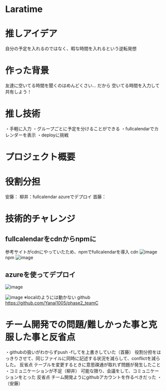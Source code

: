 # Laratime
# 推しアイデア
自分の予定を入れるのではなく、暇な時間を入れるという逆転発想
# 作った背景
友達に空いてる時間を聞くのはめんどくさい...
だから
空いてる時間を入力して共有しよう！

# 推し技術
・手軽に入力
・グループごとに予定を分けることができる
・fullcalendarでカレンダーを表示
・deployに挑戦

# プロジェクト概要


# 役割分担
安藤：
柳井：fullcalendar azureでデプロイ
首藤：
# 技術的チャレンジ

## fullcalendarをcdnからnpmに
参考サイトがcdnにやっていたため、npmでfullcalendarを導入
cdn
![image](https://ptera-publish.topaz.dev/project/01GG1494548DZEZ8N49W7G543T.png)
npm
![image](https://ptera-publish.topaz.dev/project/01GG124EZ7CAM187D9BPRWQENX.png)
## azureを使ってデプロイ
![image](https://ptera-publish.topaz.dev/project/01GG122DR22Z95TTQ94PPYBXT3.png)


![image](https://ptera-publish.topaz.dev/project/01GG124EZ7CAM187D9BPRWQENX.png)
※localのようには動かない
github
https://github.com/Yanai1005/phase2_teamC

# チーム開発での問題/難しかった事と克服した事と反省点

・githubの扱いがわからずpush -fしてを上書きしていた（首藤）
  役割分担をはっきりさせて、同じファイルに同時に記述する状況を減らして、conflictを減らした。
  反省点  テーブルを変更するときに意思疎通が取れず問題が発生したこと
・コミュニケーションが不足（柳井）
  可能な限り、会議をして、コミュニケーションをとった
  反省点  チーム開発ようにgithubアカウントを作るべきだった
・（安藤）


